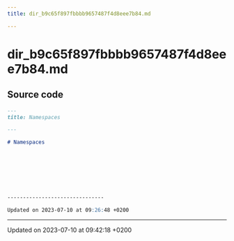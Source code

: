 ```yaml
---
title: dir_b9c65f897fbbbb9657487f4d8eee7b84.md

---
```


# dir_b9c65f897fbbbb9657487f4d8eee7b84.md






## Source code

```markdown
---
title: Namespaces

---

# Namespaces








-------------------------------

Updated on 2023-07-10 at 09:26:48 +0200
```


-------------------------------

Updated on 2023-07-10 at 09:42:18 +0200
